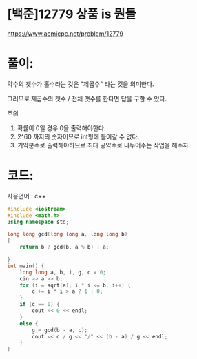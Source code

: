 # [백준]12779 상품 is 뭔들


https://www.acmicpc.net/problem/12779

# 풀이:

약수의 갯수가 홀수라는 것은 "제곱수" 라는 것을 의미한다.

그러므로 제곱수의 갯수 / 전체 갯수를 한다면 답을 구할 수 있다.



주의

1. 확률이 0일 경우 0을 출력해야한다.
2. 2^60 까지의 숫자이므로 int형에 들어갈 수 없다.
3. 기약분수로 출력해야하므로 최대 공약수로 나누어주는 작업을 해주자.



# **코드:** 

사용언어 : c++

```c++
#include <iostream>
#include <math.h>
using namespace std;

long long gcd(long long a, long long b)
{
	return b ? gcd(b, a % b) : a;

}
int main() {
	long long a, b, i, g, c = 0;
	cin >> a >> b;
	for (i = sqrt(a); i * i <= b; i++) {
		c += i * i > a ? 1 : 0;
	}
	if (c == 0) {
		cout << 0 << endl;
	}
	else {
		g = gcd(b - a, c);
		cout << c / g << "/" << (b - a) / g << endl;
	}
}
```
